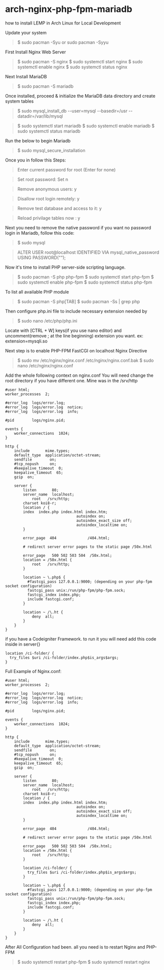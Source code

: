 # arch-nginx-php-fpm-mariadb
how to install LEMP in Arch Linux for Local Development

Update your system
> $ sudo pacman -Syu or sudo pacman -Syyu

First Install Nginx Web Server
> $ sudo pacman -S nginx
> $ sudo systemctl start nginx
> $ sudo systemctl enable nginx
> $ sudo systemctl status nginx

Next Install MariaDB
> $ sudo pacman -S mariadb

Once installed, proceed & initialize the MariaDB data directory and create system tables
> $ sudo mysql_install_db --user=mysql --basedir=/usr --datadir=/var/lib/mysql

> $ sudo systemctl start mariadb
> $ sudo systemctl enable mariadb
> $ sudo systemctl status mariadb

Run the below to begin Mariadb
> $ sudo mysql_secure_installation

Once you in follow this Steps:

> Enter current password for root (Enter for none)

> Set root password: Set n

> Remove anonymous users: y

> Disallow root login remotely: y

> Remove test database and access to it: y

> Reload privilage tables now : y

Next you need to remove the native password if you want no password login in Mariadb, follow this code:
> $ sudo mysql

> ALTER USER root@localhost IDENTIFIED VIA mysql_native_password USING PASSWORD("");

Now it's time to install PHP server-side scripting language.
> $ sudo pacman -S php php-fpm
> $ sudo systemctl start php-fpm
> $ sudo systemctl enable php-fpm
> $ sudo systemctl status php-fpm

To list all available PHP module
> $ sudo pacman -S php[TAB]
> $ sudo pacman -Ss | grep php

Then configure php.ini file to include necessary extension needed by
> $ sudo nano /etc/php/php.ini

Locate with [CTRL + W] keys(if you use nano editor) and uncomment(remove ; at the line beginning) extension you want.
ex:
extension=mysqli.so

Next step is to enable PHP-FPM FastCGI on localhost Nginx Directive
> $ sudo mv /etc/nginx/nginx.conf /etc/nginx/nginx.conf.bak
> $ sudo nano /etc/nginx/nginx.conf

Add the whole following context on nginx.conf
You will need change the root directory if you have different one.
Mine was in the /srv/http
```
#user html;
worker_processes  2;

#error_log  logs/error.log;
#error_log  logs/error.log  notice;
#error_log  logs/error.log  info;

#pid        logs/nginx.pid;

events {
    worker_connections  1024;
}

http {
    include       mime.types;
    default_type  application/octet-stream;
    sendfile        on;
    #tcp_nopush     on;
    #keepalive_timeout  0;
    keepalive_timeout  65;
    gzip  on;

    server {
        listen       80;
        server_name  localhost;
            root   /srv/http;
        charset koi8-r;
        location / {
        index  index.php index.html index.htm;
                                autoindex on;
                                autoindex_exact_size off;
                                autoindex_localtime on;
        }

        error_page  404              /404.html;

        # redirect server error pages to the static page /50x.html

        error_page   500 502 503 504  /50x.html;
        location = /50x.html {
            root   /srv/http;
        }

        location ~ \.php$ {
          #fastcgi_pass 127.0.0.1:9000; (depending on your php-fpm socket configuration)
          fastcgi_pass unix:/run/php-fpm/php-fpm.sock;
          fastcgi_index index.php;
          include fastcgi.conf;
        }

        location ~ /\.ht {
            deny  all;
        }
    }            
}
```
if you have a Codeigniter Framework. to run it you will need add this code inside in server{}
```
location /ci-folder/ {
  try_files $uri /ci-folder/index.php$is_args$args;
}
```
Full Example of Nginx.conf:
```
#user html;
worker_processes  2;

#error_log  logs/error.log;
#error_log  logs/error.log  notice;
#error_log  logs/error.log  info;

#pid        logs/nginx.pid;

events {
    worker_connections  1024;
}

http {
    include       mime.types;
    default_type  application/octet-stream;
    sendfile        on;
    #tcp_nopush     on;
    #keepalive_timeout  0;
    keepalive_timeout  65;
    gzip  on;

    server {
        listen       80;
        server_name  localhost;
            root   /srv/http;
        charset koi8-r;
        location / {
        index  index.php index.html index.htm;
                                autoindex on;
                                autoindex_exact_size off;
                                autoindex_localtime on;
        }

        error_page  404              /404.html;

        # redirect server error pages to the static page /50x.html

        error_page   500 502 503 504  /50x.html;
        location = /50x.html {
            root   /srv/http;
        }
        
        location /ci-folder/ {
          try_files $uri /ci-folder/index.php$is_args$args;
        }

        location ~ \.php$ {
          #fastcgi_pass 127.0.0.1:9000; (depending on your php-fpm socket configuration)
          fastcgi_pass unix:/run/php-fpm/php-fpm.sock;
          fastcgi_index index.php;
          include fastcgi.conf;
        }

        location ~ /\.ht {
            deny  all;
        }
    }         
}
```
After All Configuration had been. all you need is to restart Nginx and PHP-FPM

> $ sudo systemctl restart php-fpm
> $ sudo systemctl restart nginx
